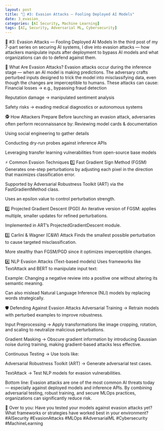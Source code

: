 ```yaml
---
layout: post
title: "🔐 #3: Evasion Attacks — Fooling Deployed AI Models"
date: 3_evasion_
categories: [AI Security, Machine Learning]
tags: [AI, Security, Adversarial ML, Cybersecurity]
---
```


🔐 #3: Evasion Attacks — Fooling Deployed AI Models
In the third post of my 7-part series on securing AI systems, I dive into evasion attacks — how attackers manipulate inputs after deployment to bypass AI models and what organizations can do to defend against them.

🎯 What Are Evasion Attacks?
Evasion attacks occur during the inference stage — when an AI model is making predictions.
 The adversary crafts perturbed inputs designed to trick the model into misclassifying data, even though the changes are imperceptible to humans.
These attacks can cause:
Financial losses → e.g., bypassing fraud detection


Reputation damage → manipulated sentiment analysis


Safety risks → evading medical diagnostics or autonomous systems



🕵️ How Attackers Prepare
Before launching an evasion attack, adversaries often perform reconnaissance by:
Reviewing model cards & documentation


Using social engineering to gather details


Conducting dry-run probes against inference APIs


Leveraging transfer learning vulnerabilities from open-source base models



⚡ Common Evasion Techniques
1️⃣ Fast Gradient Sign Method (FGSM)
Generates one-step perturbations by adjusting each pixel in the direction that maximizes classification error.


Supported by Adversarial Robustness Toolkit (ART) via the FastGradientMethod class.


Uses an epsilon value to control perturbation strength.


2️⃣ Projected Gradient Descent (PGD)
An iterative version of FGSM: applies multiple, smaller updates for refined perturbations.


Implemented in ART’s ProjectedGradientDescent module.


3️⃣ Carlini & Wagner (C&W) Attack
Finds the smallest possible perturbation to cause targeted misclassification.


More stealthy than FGSM/PGD since it optimizes imperceptible changes.


4️⃣ NLP Evasion Attacks (Text-based models)
Uses frameworks like TextAttack and BERT to manipulate input text:


Example: Changing a negative review into a positive one without altering its semantic meaning.


Can also mislead Natural Language Inference (NLI) models by replacing words strategically.



🛡️ Defending Against Evasion Attacks
Adversarial Training → Retrain models with perturbed examples to improve robustness.


Input Preprocessing → Apply transformations like image cropping, rotation, and scaling to neutralize malicious perturbations.


Gradient Masking → Obscure gradient information by introducing Gaussian noise during training, making gradient-based attacks less effective.


Continuous Testing → Use tools like:


Adversarial Robustness Toolkit (ART) → Generate adversarial test cases.


TextAttack → Test NLP models for evasion vulnerabilities.



Bottom line:
 Evasion attacks are one of the most common AI threats today — especially against deployed models and inference APIs. By combining adversarial testing, robust training, and secure MLOps practices, organizations can significantly reduce risk.

💬 Over to you:
 Have you tested your models against evasion attacks yet? What frameworks or strategies have worked best in your environment?
#AISecurity #EvasionAttacks #MLOps #AdversarialML #Cybersecurity #MachineLearning



